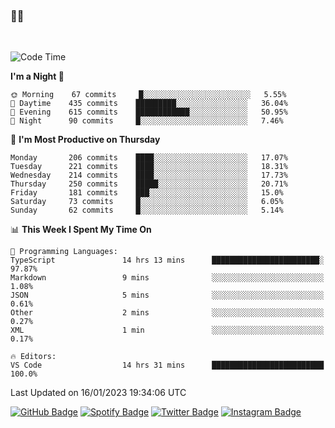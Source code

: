 ### 🤙🍺

<!-- <a href="https://github-readme-stats.vercel.app/api?username=hzak2xx&count_private=true&show_icons=true&theme=dracula">
  <img align="center" src="https://github-readme-stats.vercel.app/api?username=hzak2xx&count_private=true&show_icons=true&theme=dracula" />
</a>
</br> -->
</br>

<!--START_SECTION:waka-->
![Code Time](http://img.shields.io/badge/Code%20Time-2%2C114%20hrs%2056%20mins-blue)

**I'm a Night 🦉** 

```text
🌞 Morning    67 commits     █░░░░░░░░░░░░░░░░░░░░░░░░   5.55% 
🌆 Daytime    435 commits    █████████░░░░░░░░░░░░░░░░   36.04% 
🌃 Evening    615 commits    ████████████░░░░░░░░░░░░░   50.95% 
🌙 Night      90 commits     █░░░░░░░░░░░░░░░░░░░░░░░░   7.46%

```
📅 **I'm Most Productive on Thursday** 

```text
Monday       206 commits    ████░░░░░░░░░░░░░░░░░░░░░   17.07% 
Tuesday      221 commits    ████░░░░░░░░░░░░░░░░░░░░░   18.31% 
Wednesday    214 commits    ████░░░░░░░░░░░░░░░░░░░░░   17.73% 
Thursday     250 commits    █████░░░░░░░░░░░░░░░░░░░░   20.71% 
Friday       181 commits    ███░░░░░░░░░░░░░░░░░░░░░░   15.0% 
Saturday     73 commits     █░░░░░░░░░░░░░░░░░░░░░░░░   6.05% 
Sunday       62 commits     █░░░░░░░░░░░░░░░░░░░░░░░░   5.14%

```


📊 **This Week I Spent My Time On** 

```text
💬 Programming Languages: 
TypeScript               14 hrs 13 mins      ████████████████████████░   97.87% 
Markdown                 9 mins              ░░░░░░░░░░░░░░░░░░░░░░░░░   1.08% 
JSON                     5 mins              ░░░░░░░░░░░░░░░░░░░░░░░░░   0.61% 
Other                    2 mins              ░░░░░░░░░░░░░░░░░░░░░░░░░   0.27% 
XML                      1 min               ░░░░░░░░░░░░░░░░░░░░░░░░░   0.17%

🔥 Editors: 
VS Code                  14 hrs 31 mins      █████████████████████████   100.0%

```


 Last Updated on 16/01/2023 19:34:06 UTC
<!--END_SECTION:waka-->

[![GitHub Badge](https://img.shields.io/badge/GitHub-100000?style=for-the-badge&logo=github&logoColor=white)](https://github.com/hzak2xx)
[![Spotify Badge](https://img.shields.io/badge/Spotify-1ED760?&style=for-the-badge&logo=spotify&logoColor=white)](https://open.spotify.com/user/uf90s6sbbh75a1mt44clkhkvf)
[![Twitter Badge](https://img.shields.io/badge/Twitter-1DA1F2?style=for-the-badge&logo=twitter&logoColor=white)](https://twitter.com/hzak2xx)
[![Instagram Badge](https://img.shields.io/badge/Instagram-E4405F?style=for-the-badge&logo=instagram&logoColor=white)](https://www.instagram.com/hzak2xx/)
